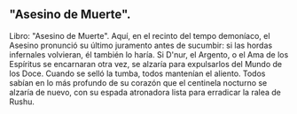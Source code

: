 ## "Asesino de Muerte".
Libro: "Asesino de Muerte".
Aquí, en el recinto del tempo demoníaco, el Asesino pronunció su último juramento antes de sucumbir: si las hordas infernales volvieran, él también lo haría. Si D'nur, el Argento, o el Ama de los Espíritus se encarnaran otra vez, se alzaría para expulsarlos del Mundo de los Doce.
Cuando se selló la tumba, todos mantenían el aliento. Todos sabían en lo más profundo de su corazón que el centinela nocturno se alzaría de nuevo, con su espada atronadora lista para erradicar la ralea de Rushu.